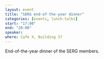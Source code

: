```yaml
---
layout: event
title: "SERG end-of-the-year dinner"
categories: [events, lunch-talks]
start: "17:00"
end: "20:00"
speaker: 
where: Cafe X, Building 37
---
```


End-of-the-year dinner of the SERG members.
